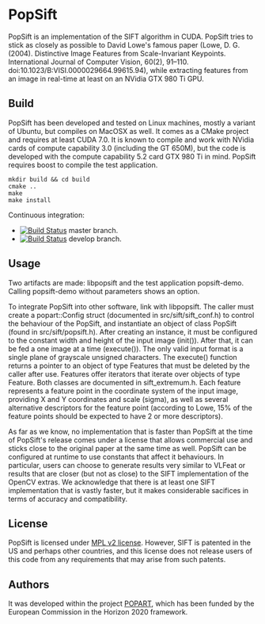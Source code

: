 PopSift
=======

PopSift is an implementation of the SIFT algorithm in CUDA.
PopSift tries to stick as closely as possible to David Lowe's famous paper (Lowe, D. G. (2004). Distinctive Image Features from Scale-Invariant Keypoints. International Journal of Computer Vision, 60(2), 91–110. doi:10.1023/B:VISI.0000029664.99615.94), while extracting features from an image in real-time at least on an NVidia GTX 980 Ti GPU.

Build
-----

PopSift has been developed and tested on Linux machines, mostly a variant of Ubuntu, but compiles on MacOSX as well. It comes as a CMake project and requires at least CUDA 7.0. It is known to compile and work with NVidia cards of compute capability 3.0 (including the GT 650M), but the code is developed with the compute capability 5.2 card GTX 980 Ti in mind.
PopSift requires boost to compile the test application.

```
mkdir build && cd build
cmake ..
make
make install
```

Continuous integration: 
 - [![Build Status](https://travis-ci.org/poparteu/popsift.svg?branch=master)](https://travis-ci.org/poparteu/popsift) master branch.
 - [![Build Status](https://travis-ci.org/poparteu/popsift.svg?branch=develop)](https://travis-ci.org/poparteu/popsift) develop branch.

Usage
-----

Two artifacts are made: libpopsift and the test application popsift-demo. Calling popsift-demo without parameters shows an option.

To integrate PopSift into other software, link with libpopsift.  The caller must create a popart::Config struct (documented in src/sift/sift_conf.h) to control the behaviour of the PopSift, and instantiate an object of class PopSift (found in src/sift/popsift.h).  After creating an instance, it must be configured to the constant width and height of the input image (init()).  After that, it can be fed a one image at a time (execute()). The only valid input format is a single plane of grayscale unsigned characters. The execute() function returns a pointer to an object of type Features that must be deleted by the caller after use. Features offer iterators that iterate over objects of type Feature. Both classes are documented in sift_extremum.h. Each feature represents a feature point in the coordinate system of the input image, providing X and Y coordinates and scale (sigma), as well as several alternative descriptors for the feature point (according to Lowe, 15% of the feature points should be expected to have 2 or more descriptors).

As far as we know, no implementation that is faster than PopSift at the time of PopSift's release comes under a license that allows commercial use and sticks close to the original paper at the same time as well. PopSift can be configured at runtime to use constants that affect it behaviours. In particular, users can choose to generate results very similar to VLFeat or results that are closer (but not as close) to the SIFT implementation of the OpenCV extras. We acknowledge that there is at least one SIFT implementation that is vastly faster, but it makes considerable sacifices in terms of accuracy and compatibility.

License
-------

PopSift is licensed under [MPL v2 license](LICENSE.md).
However, SIFT is patented in the US and perhaps other countries, and this license does not release users of this code from any requirements that may arise from such patents.

Authors
-------

It was developed within the project [POPART](http://www.popartproject.eu), which has been funded by the European Commission in the Horizon 2020 framework.
